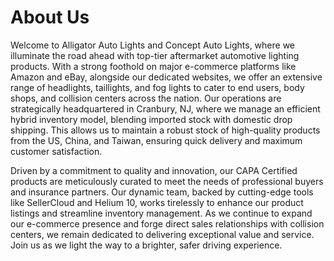 # About Us

Welcome to Alligator Auto Lights and Concept Auto Lights, where we illuminate the road ahead with top-tier aftermarket automotive lighting products. With a strong foothold on major e-commerce platforms like Amazon and eBay, alongside our dedicated websites, we offer an extensive range of headlights, taillights, and fog lights to cater to end users, body shops, and collision centers across the nation. Our operations are strategically headquartered in Cranbury, NJ, where we manage an efficient hybrid inventory model, blending imported stock with domestic drop shipping. This allows us to maintain a robust stock of high-quality products from the US, China, and Taiwan, ensuring quick delivery and maximum customer satisfaction.

Driven by a commitment to quality and innovation, our CAPA Certified products are meticulously curated to meet the needs of professional buyers and insurance partners. Our dynamic team, backed by cutting-edge tools like SellerCloud and Helium 10, works tirelessly to enhance our product listings and streamline inventory management. As we continue to expand our e-commerce presence and forge direct sales relationships with collision centers, we remain dedicated to delivering exceptional value and service. Join us as we light the way to a brighter, safer driving experience.